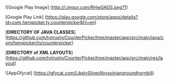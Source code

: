 ![Google Play Image] (http://i.imgur.com/RHwGAGS.png?1) 

[Google Play Link] (https://play.google.com/store/apps/details?id=com.heropicker.ty.counterpicker&hl=en)

[**DIRECTORY OF JAVA CLASSES**] (https://github.com/tytrusty/CounterPicker/tree/master/app/src/main/java/com/heropicker/ty/counterpicker)

[**DIRECTORY of XML LAYOUTS**] (https://github.com/tytrusty/CounterPicker/tree/master/app/src/main/res/layout)

![AppGfycat] (https://gfycat.com/LikelySilverAbyssiniangroundhornbill)
